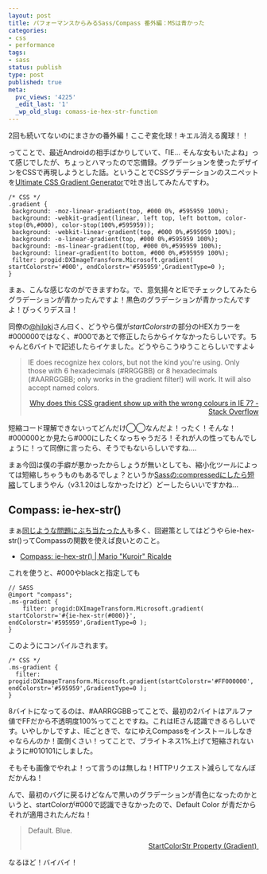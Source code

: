 ```yaml
---
layout: post
title: パフォーマンスからみるSass/Compass 番外編：MSは青かった
categories:
- css
- performance
tags:
- sass
status: publish
type: post
published: true
meta:
  pvc_views: '4225'
  _edit_last: '1'
  _wp_old_slug: comass-ie-hex-str-function
---
```

2回も続いてないのにまさかの番外編！ここぞ変化球！キエル消える魔球！！

ってことで、最近Androidの相手ばかりしていて、「IE... そんな女もいたよね」って感じでしたが、ちょっとハマったので忘備録。グラデーションを使ったデザインをCSSで再現しようとした話。ということでCSSグラデーションのスニペットを<a href="http://www.colorzilla.com/gradient-editor/">Ultimate CSS Gradient Generator</a>で吐き出してみたんですわ。
<pre><code>/* CSS */
.gradient {
 background: -moz-linear-gradient(top, #000 0%, #595959 100%);
 background: -webkit-gradient(linear, left top, left bottom, color-stop(0%,#000), color-stop(100%,#595959));
 background: -webkit-linear-gradient(top, #000 0%,#595959 100%);
 background: -o-linear-gradient(top, #000 0%,#595959 100%);
 background: -ms-linear-gradient(top, #000 0%,#595959 100%);
 background: linear-gradient(to bottom, #000 0%,#595959 100%);
 filter: progid:DXImageTransform.Microsoft.gradient( startColorstr='#000', endColorstr='#595959',GradientType=0 );
}</code></pre>
<!--more-->

まぁ、こんな感じなのができますわな。で、意気揚々とIEでチェックしてみたらグラデーションが青かったんですよ！黒色のグラデーションが青かったんですよ！びっくりデスヨ！

同僚の<a href="https://twitter.com/hiloki/">@hiloki</a>さん曰く、どうやら僕が<em>startColorstr</em>の部分のHEXカラーを#000000ではなく、#000であとで修正したらからイケなかったらしいです。ちゃんと6バイトで記述したらイケました。どうやらこうゆうことらしいですよ↓
<blockquote>IE does recognize hex colors, but not the kind you're using. Only those with 6 hexadecimals (#RRGGBB) or 8 hexadecimals (#AARRGGBB; only works in the gradient filter!) will work. It will also accept named colors.
<p style="text-align: right;"><a href="http://stackoverflow.com/questions/4737477/why-does-this-css-gradient-show-up-with-the-wrong-colours-in-ie-7">Why does this CSS gradient show up with the wrong colours in IE 7? - Stack Overflow</a></p>
</blockquote>
短縮コード理解できないってどんだけ◯◯なんだよ！ったく！そんな！#000000とか見たら#000にしたくなっちゃうだろ！それが人の性ってもんでしょうに！って同僚に言ったら、そうでもないらしいですね....

まぁ今回は僕の手癖が悪かったからしょうが無いとしても、縮小化ツールによっては短縮しちゃうものもあるでしょ？というか<a href="http://sass-lang.com/docs/yardoc/file.SASS_CHANGELOG.html#_style">Sassの:compressedにしたら短縮</a>してしまうやん（v3.1.20はしなかったけど）どーしたらいいですかね...
<h2>Compass: ie-hex-str()</h2>
まぁ<a href="https://github.com/nex3/sass/issues/280">同じような問題にぶち当たった人</a>も多く、回避策としてはどうやらie-hex-str()ってCompassの関数を使えば良いとのこと。
<ul>
	<li><a href="http://kuroir.com/post/14557689480/compass-ie-hex-str  ">Compass: ie-hex-str() | Mario "Kuroir" Ricalde</a></li>
</ul>
これを使うと、#000やblackと指定しても
<pre><code>// SASS
@import "compass";
.ms-gradient {
	filter: progid:DXImageTransform.Microsoft.gradient( startColorstr='#{ie-hex-str(#000)}', endColorstr='#595959',GradientType=0 );
}</code></pre>
このようにコンパイルされます。
<pre><code>/* CSS */
.ms-gradient {
  filter: progid:DXImageTransform.Microsoft.gradient(startColorstr='#FF000000', endColorstr='#595959',GradientType=0 );
}</code></pre>
8バイトになってるのは、#AARRGGBBってことで、最初の2バイトはアルファ値でFFだから不透明度100%ってことですね。これはIEさん認識できるらしいです。いやしかしですよ、IEごときで、なにゆえCompassをインストールしなきゃならんのか！面倒くさい！ってことで、ブライトネス1%上げて短縮されないように#010101にしました。

そもそも画像でやれよ！って言うのは無しね！HTTPリクエスト減らしてなんぼだかんね！

んで、最初のバグに戻るけどなんで黒いのグラデーションが青色になったのかというと、startColorが#000で認識できなかったので、Default Color が青だからそれが適用されたんだね！
<blockquote>
<p style="text-align: left;">Default. Blue.</p>
<p style="text-align: right;"><a href="http://msdn.microsoft.com/en-us/library/ms532930(v=VS.85).aspx">StartColorStr Property (Gradient) </a></p>
</blockquote>

なるほど！バイバイ！

